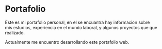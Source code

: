 # Portafolio

Este es mi portafolio personal, en el se encuantra hay informacion sobre mis estudios, experiencia en el mundo laboral, 
y algunos proyectos que que realizado. 


Actualmente me encuentro desarrollando este portafolio web.
